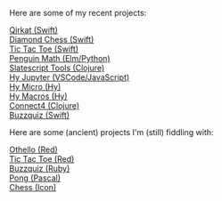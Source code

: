 Here are some of my recent projects:

<a href="https://apps.apple.com/us/app/qirkat/id1552978807">Qirkat (Swift)</a>
<br><a href="/diamondchess">Diamond Chess (Swift)</a>
<br><a href="/tictactoe">Tic Tac Toe (Swift)</a>
<br><a href="/penguinmath">Penguin Math (Elm/Python)</a>
<br>
<a href="/slatescript-tools">Slatescript Tools (Clojure)</a>
<br>
<a href="/hy-jupyter">Hy Jupyter (VSCode/JavaScript)</a>
<br>
<a href="/hy-micro">Hy Micro (Hy)</a>
<br>
<a href="/hy-macros">Hy Macros (Hy)</a>
<br>
<a href="/connect4">Connect4 (Clojure)</a>
<br><a href="/buzzquiz">Buzzquiz (Swift)</a>
<br>

Here are some (ancient) projects I'm (still) fiddling with:

<a href="/othello">Othello (Red)</a>
<br>
<a href="/tictactoe-red">Tic Tac Toe (Red)</a>
<br>
<a href="/buzzquizrb">Buzzquiz (Ruby)</a>
<br><a href="/pong">Pong (Pascal)</a>
<br>
<a href="/chess">Chess (Icon)</a>